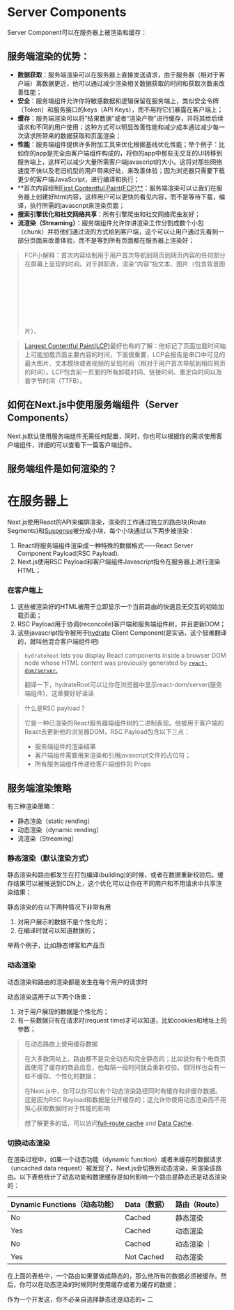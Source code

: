 # Server Components

Server Component可以在服务器上被渲染和缓存：

## 服务端渲染的优势：

- **数据获取**：服务端渲染可以在服务器上直接发送请求，由于服务器（相对于客户端）离数据更近，他可以通过减少渲染相关数据获取的时间和获取次数来改善性能；
- **安全**：服务端组件允许你将敏感数据和逻辑保留在服务端上，类似安全令牌（Token）和服务接口的keys（API Keys），而不用将它们暴露在客户端上；
- **缓存**：服务端渲染可以将“结果数据”或者“渲染产物”进行缓存，并将其给后续请求和不同的用户使用；这种方式可以明显改善性能和减少成本通过减少每一次请求所带来的数据获取和页面渲染；
- **性能**：服务端组件提供许多附加工具来优化根据基线优化性能；举个例子：比如你的app是完全由客户端组件构成的，将你的app中那些无交互的UI转移到服务端上，这样可以减少大量所需客户端javascript的大小。这将对那些网络速度不快以及老旧机型的用户带来好处，来改善体验；因为浏览器只需要下载更少的客户端JavaScript，进行编译和执行；
- **首次内容绘制[First Contentful Paint(FCP)**](https://web.dev/articles/fcp?hl=zh-cn)：服务端渲染可以让我们在服务器上创建好html内容，这样用户可以更快的看见内容，而不是等待下载，编译，执行所需的javascript来渲染页面；
- **搜索引擎优化和社交网络共享**：所有引擎爬虫和社交网络爬虫友好；
- **流渲染（Streaming）**：服务端组件允许你讲渲染工作分割成数个小包（chunk）并将他们通过流的方式给到客户端，这个可以让用户通过先看到一部分页面来改善体验，而不是等到所有页面都在服务器上渲染好；

> FCP小解释：首次内容绘制用于用户首次导航到网页到网页内容的任何部分在屏幕上呈现的时间。对于辞职表，渲染“内容”指文本、图片（包含背景图片）、<SVG> SVG元素或者非白色的Canvas元素。

> [Largest Contentful Paint(LCP)](https://web.dev/articles/lcp?hl=zh-cn)最好也有的了解：他标记了页面加载时间轴上可能加载页面主要内容的时间，下面很重要，LCP会报告是串口中可见的最大图片、文本模块或者视频的呈现时间（相对于用户首次导航到相应网页的时间）。LCP包含前一页面的所有卸载时间、链接时间、重定向时间以及首字节时间（TTFB）。

## 如何在Next.js中使用服务端组件（Server Components）

Next.js默认使用服务端组件无需任何配置，同时，你也可以根据你的需求使用客户端组件，详细的可以查看下一篇客户端组件。

## 服务端组件是如何渲染的？

# 在服务器上

Next.js使用React的API来编排渲染，渲染的工作通过独立的路由块(Route Segments)和[Suspense](https://react.dev/reference/react/Suspense)被分成小块，每个小块通过以下两步被渲染：

1. React将服务端组件渲染成一种特殊的数据格式——React Server Component Payload(RSC Payload).
2. Next.js使用RSC Payload和客户端组件Javascript指令在服务器上进行渲染HTML；

### 在客户端上

1. 这些被渲染好的HTML被用于立即显示一个当前路由的快速且无交互的初始加载页面；
2. RSC Payload用于协调(reconcoile)客户端和服务端组件树，并且更新DOM；
3. 这些javascript指令被用于[hydrate](https://react.dev/reference/react-dom/client/hydrateRoot) Client Component(是实话，这个挺难翻译的，就叫他混合客户端组件吧)

> `hydrateRoot` lets you display React components inside a browser DOM node whose HTML content was previously generated by [`react-dom/server`.](https://react.dev/reference/react-dom/server)
>
> 翻译一下，hydrateRoot可以让你在浏览器中显示react-dom/server(服务端组件)，这章要好好读读

> 什么是RSC payload？
>
> 它是一种已渲染的React服务器端组件树的二进制表现。他被用于客户端的React去更新他的浏览器DOM，RSC Payload包含以下三点：
>
> - 服务端组件的渲染结果
> - 客户端组件需要用来渲染和引用javascript文件的占位符；
> - 所有服务端组件传递给客户端组件的 Props

## 服务端渲染策略

有三种渲染策略：

- 静态渲染（static rending）
- 动态渲染（dynamic rending）
- 流渲染（Streaming）

### 静态渲染（默认渲染方式）

静态渲染和路由都发生在打包编译(building)的时候，或者在数据重新校验后。缓存结果可以被推送到CDN上，这个优化可以让你在不同用户和不用请求中共享渲染结果；

静态渲染的在以下两种情况下非常有用

1. 对用户展示的数据不是个性化的；
2. 在编译时就可以知道数据的；

举两个例子，比如静态博客和产品页

### 动态渲染

动态渲染和路由的渲染都是发生在每个用户的请求时

动态渲染适用于以下两个场景：

1. 对于用户展现的数据是个性化的；
2. 有一些数据只有在请求时(request time)才可以知道，比如cookies和地址上的参数；

> 在动态路由上使用缓存数据
>
> 在大多数网站上，路由都不是完全动态和完全静态的；比如说你有个电商页面使用了缓存的商品信息，他每隔一段时间就会重新校验，但同样也会有一些不缓存、个性化的数据；
>
> 在Next.js中，你可以你可以有个动态渲染路径同时有缓存和非缓存数据。这是因为RSC Rayload和数据是分开缓存的；这允许你使用动态渲染而不用担心获取数据时对于性能的影响
>
> 想了解更多的话，可以访问[full-route cache](https://nextjs.org/docs/app/building-your-application/caching#full-route-cache) and [Data Cache](https://nextjs.org/docs/app/building-your-application/caching#data-cache).

### 切换动态渲染

在渲染过程中，如果一个动态功能（dynamic function）或者未缓存的数据请求（uncached data request）被发现了，Next.js会切换到动态渲染，来渲染该路由。以下表格统计了动态功能和数据缓存是如何影响一个路由是静态还是动态渲染的：

| Dynamic Functions（动态功能） | Data（数据） | 路由（Route） |
| ----------------------------- | ------------ | ------------- |
| No                            | Cached       | 静态渲染      |
| Yes                           | Cached       | 动态渲染      |
| No                            | Cached       | 动态渲染 ｜   |
| Yes                           | Not Cached   | 动态渲染      |

在上面的表格中，一个路由如果要做成静态的，那么他所有的数据必须被缓存。然后，你可以在动态渲染的时候同时使用缓存或者为缓存的数据；

作为一个开发这，你不必亲自选择静态还是动态的= 二

